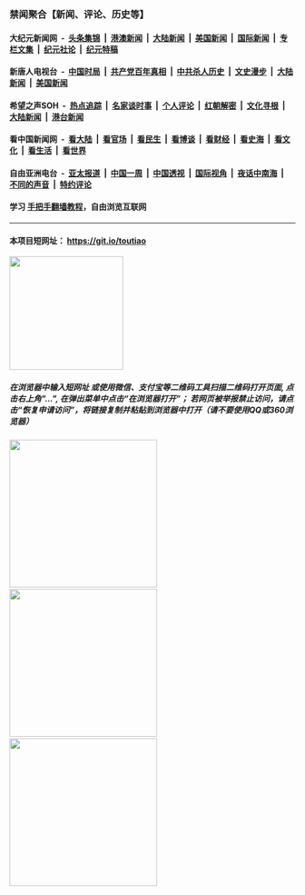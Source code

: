 ### 禁闻聚合【新闻、评论、历史等】

#### 大纪元新闻网 &nbsp;-&nbsp; [头条集锦](indexes/E头条集锦.md?t=02122122) &nbsp;|&nbsp; [港澳新闻](indexes/E港澳新闻.md?t=02122122)  &nbsp;|&nbsp; [大陆新闻](indexes/E大陆新闻.md?t=02122122) &nbsp;|&nbsp; [美国新闻](indexes/E美国新闻.md?t=02122122) &nbsp;|&nbsp; [国际新闻](indexes/E国际新闻.md?t=02122122) &nbsp;|&nbsp; [专栏文集](indexes/E专栏文集.md?t=02122122) &nbsp;|&nbsp; [纪元社论](indexes/E纪元社论.md?t=02122122) &nbsp;|&nbsp; [纪元特稿](indexes/E纪元特稿.md?t=02122122) 

#### 新唐人电视台 &nbsp;-&nbsp; [中国时局](indexes/N中国时局.md?t=02122122) &nbsp;|&nbsp; [共产党百年真相](indexes/N共产党百年真相.md?t=02122122) &nbsp;|&nbsp; [中共杀人历史](indexes/N中共杀人历史.md?t=02122122) &nbsp;|&nbsp; [文史漫步](indexes/N文史漫步.md?t=02122122) &nbsp;|&nbsp; [大陆新闻](indexes/N大陆新闻.md?t=02122122) &nbsp;|&nbsp; [美国新闻](indexes/N美国新闻.md?t=02122122)

#### 希望之声SOH &nbsp;-&nbsp; [热点追踪](indexes/H热点追踪.md?t=02122122) &nbsp;|&nbsp; [名家谈时事](indexes/H名家谈时事.md?t=02122122) &nbsp;|&nbsp; [个人评论](indexes/H个人评论.md?t=02122122)  &nbsp;|&nbsp; [红朝解密](indexes/H红朝解密.md?t=02122122) &nbsp;|&nbsp; [文化寻根](indexes/H文化寻根.md?t=02122122) &nbsp;|&nbsp; [大陆新闻](indexes/H大陆新闻.md?t=02122122) &nbsp;|&nbsp; [港台新闻](indexes/H港台新闻.md?t=02122122)

#### 看中国新闻网 &nbsp;-&nbsp; [看大陆](indexes/S看大陆.md?t=02122122) &nbsp;|&nbsp; [看官场](indexes/S看官场.md?t=02122122) &nbsp;|&nbsp; [看民生](indexes/S看民生.md?t=02122122)  &nbsp;|&nbsp; [看博谈](indexes/S看博谈.md?t=02122122) &nbsp;|&nbsp; [看财经](indexes/S看财经.md?t=02122122) &nbsp;|&nbsp; [看史海](indexes/S看史海.md?t=02122122) &nbsp;|&nbsp; [看文化](indexes/S看文化.md?t=02122122) &nbsp;|&nbsp; [看生活](indexes/S看生活.md?t=02122122) &nbsp;|&nbsp; [看世界](indexes/S看世界.md?t=02122122)

#### 自由亚洲电台 &nbsp;-&nbsp; [亚太报道](indexes/R亚太报道.md?t=02122122) &nbsp;|&nbsp; [中国一周](indexes/R中国一周.md?t=02122122) &nbsp;|&nbsp; [中国透视](indexes/R中国透视.md?t=02122122)  &nbsp;|&nbsp; [国际视角](indexes/R国际视角.md?t=02122122) &nbsp;|&nbsp; [夜话中南海](indexes/R夜话中南海.md?t=02122122) &nbsp;|&nbsp; [不同的声音](indexes/R不同的声音.md?t=02122122) &nbsp;|&nbsp; [特约评论](indexes/R特约评论.md?t=02122122)

#### 学习 [手把手翻墙教程](https://github.com/gfw-breaker/guides/wiki)，自由浏览互联网

----

#### 本项目短网址： https://git.io/toutiao
<img src="https://raw.githubusercontent.com/gfw-breaker/banned-news/master/scripts/img/qr.png" width="200px"/>  

##### 在浏览器中输入短网址 或使用微信、支付宝等二维码工具扫描二维码打开页面, 点击右上角"...", 在弹出菜单中点击“在浏览器打开”； 若网页被举报禁止访问，请点击“恢复申请访问”，将链接复制并粘贴到浏览器中打开（请不要使用QQ或360浏览器）

<img src="https://raw.githubusercontent.com/gfw-breaker/banned-news/master/scripts/img/1.png" width="260px"/> &nbsp; <img src="https://raw.githubusercontent.com/gfw-breaker/banned-news/master/scripts/img/2.png" width="260px"/> &nbsp; <img src="https://raw.githubusercontent.com/gfw-breaker/banned-news/master/scripts/img/3.png" width="260px"/>
